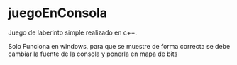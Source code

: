 # juegoEnConsola
Juego de laberinto simple realizado en c++.

Solo Funciona en windows, para que se muestre de forma correcta se debe cambiar la fuente de la consola y ponerla en mapa de bits
